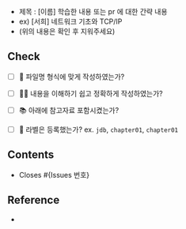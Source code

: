 - 제목 : [이름] 학습한 내용 또는 pr 에 대한 간략 내용
- ex) [서희] 네트워크 기초와 TCP/IP
- (위의 내용은 확인 후 지워주세요)


## Check

- [ ] 👀 파일명 형식에 맞게 작성하였는가?
- [ ] 🙆🏻 내용을 이해하기 쉽고 정확하게 작성하였는가?
- [ ] 📚 아래에 참고자료 포함시켰는가?
- [ ] 🔖 라벨은 등록했는가? ex. `jdb`, `chapter01`, `chapter01`


## Contents

- Closes #{Issues 번호}

## Reference

- 
